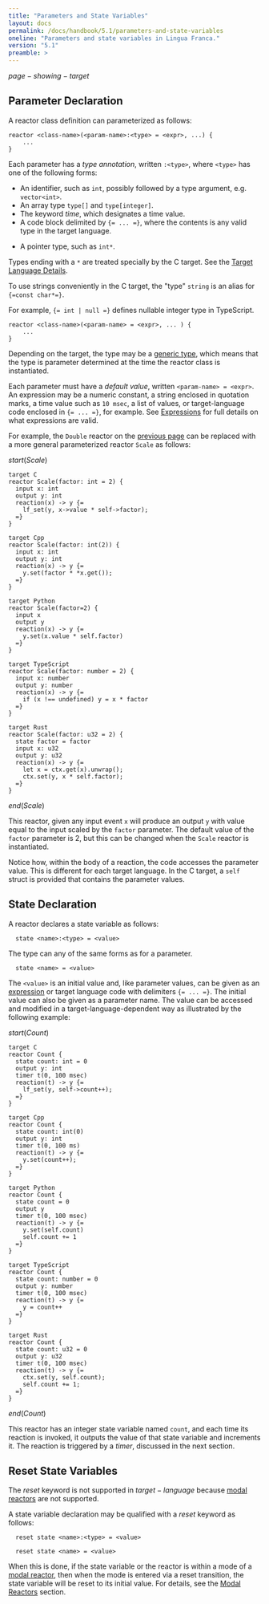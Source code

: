 ```yaml
---
title: "Parameters and State Variables"
layout: docs
permalink: /docs/handbook/5.1/parameters-and-state-variables
oneline: "Parameters and state variables in Lingua Franca."
version: "5.1"
preamble: >
---
```


$page-showing-target$

## Parameter Declaration

A reactor class definition can parameterized as follows:

<div class="lf-c lf-cpp lf-ts lf-rs">

```lf
reactor <class-name>(<param-name>:<type> = <expr>, ...) {
    ...
}
```

Each parameter has a _type annotation_, written `:<type>`, where `<type>` has one of the following forms:

- An identifier, such as `int`<span class="lf-cpp">, possibly followed by a type argument, e.g. `vector<int>`</span>.
- An array type `type[]`<span class="lf-c lf-cpp lf-rs"> and `type[integer]`</span>.
- The keyword $time$, which designates a time value.
- A code block delimited by `{= ... =}`, where the contents is any valid type in the target language.

</div>

<div class="lf-c lf-cpp">

- A pointer type, such as `int*`.

</div>

<div class="lf-c">

Types ending with a `*` are treated specially by the C target. See the [Target Language Details](/docs/handbook/target-language-details).

To use strings conveniently in the C target, the "type" `string` is an alias for `{=const char*=}`.

</div>

<div class="lf-ts">

For example, `{= int | null =}` defines nullable integer type in TypeScript.

</div>

<div class="lf-py">

```lf
reactor <class-name>(<param-name> = <expr>, ... ) {
    ...
}
```

</div>

Depending on the target, the type may be a [generic type](/docs/handbook/generics), which means that the type is parameter determined at the time the reactor class is instantiated.

Each parameter must have a _default value_, written `<param-name> = <expr>`. An expression may be a numeric constant, a string enclosed in quotation marks, a time value such as `10 msec`, a list of values, or target-language code enclosed in `{= ... =}`, for example. See [Expressions](/docs/handbook/expressions) for full details on what expressions are valid.

For example, the `Double` reactor on the [previous page](/docs/handbook/inputs-and-outputs) can be replaced with a more general parameterized reactor `Scale` as follows:

$start(Scale)$

```lf-c
target C
reactor Scale(factor: int = 2) {
  input x: int
  output y: int
  reaction(x) -> y {=
    lf_set(y, x->value * self->factor);
  =}
}
```

```lf-cpp
target Cpp
reactor Scale(factor: int(2)) {
  input x: int
  output y: int
  reaction(x) -> y {=
    y.set(factor * *x.get());
  =}
}
```

```lf-py
target Python
reactor Scale(factor=2) {
  input x
  output y
  reaction(x) -> y {=
    y.set(x.value * self.factor)
  =}
}
```

```lf-ts
target TypeScript
reactor Scale(factor: number = 2) {
  input x: number
  output y: number
  reaction(x) -> y {=
    if (x !== undefined) y = x * factor
  =}
}
```

```lf-rs
target Rust
reactor Scale(factor: u32 = 2) {
  state factor = factor
  input x: u32
  output y: u32
  reaction(x) -> y {=
    let x = ctx.get(x).unwrap();
    ctx.set(y, x * self.factor);
  =}
}
```

$end(Scale)$

This reactor, given any input event `x` will produce an output `y` with value equal to the input scaled by the `factor` parameter. The default value of the `factor` parameter is 2, but this can be changed when the `Scale` reactor is instantiated.

Notice how, within the body of a reaction, the code accesses the parameter value. This is different for each target language. <span class="lf-c">In the C target, a `self` struct is provided that contains the parameter values.</span>

## State Declaration

A reactor declares a state variable as follows:

<div class="lf-c lf-cpp lf-ts lf-rs">

```lf
  state <name>:<type> = <value>
```

The type can any of the same forms as for a parameter.

</div>

<div class="lf-py">

```lf
  state <name> = <value>
```

</div>

The `<value>` is an initial value and, like parameter values, can be given as an [expression](/docs/handbook/expressions) or target language code with delimiters `{= ... =}`. The initial value can also be given as a parameter name. The value can be accessed and modified in a target-language-dependent way as illustrated by the following example:

$start(Count)$

```lf-c
target C
reactor Count {
  state count: int = 0
  output y: int
  timer t(0, 100 msec)
  reaction(t) -> y {=
    lf_set(y, self->count++);
  =}
}
```

```lf-cpp
target Cpp
reactor Count {
  state count: int(0)
  output y: int
  timer t(0, 100 ms)
  reaction(t) -> y {=
    y.set(count++);
  =}
}
```

```lf-py
target Python
reactor Count {
  state count = 0
  output y
  timer t(0, 100 msec)
  reaction(t) -> y {=
    y.set(self.count)
    self.count += 1
  =}
}
```

```lf-ts
target TypeScript
reactor Count {
  state count: number = 0
  output y: number
  timer t(0, 100 msec)
  reaction(t) -> y {=
    y = count++
  =}
}
```

```lf-rs
target Rust
reactor Count {
  state count: u32 = 0
  output y: u32
  timer t(0, 100 msec)
  reaction(t) -> y {=
    ctx.set(y, self.count);
    self.count += 1;
  =}
}
```

$end(Count)$

This reactor has an integer state variable named `count`, and each time its reaction is invoked, it outputs the value of that state variable and increments it. The reaction is triggered by a $timer$, discussed in the next section.

## Reset State Variables

<div class="lf-cpp lf-ts lf-rs">

The $reset$ keyword is not supported in $target-language$ because [modal reactors](/docs/handbook/modal-models) are not supported.

</div>

<div class="lf-c lf-py">

A state variable declaration may be qualified with a $reset$ keyword as follows:

```lf-c
  reset state <name>:<type> = <value>
```

```lf-py
  reset state <name> = <value>
```

When this is done, if the state variable or the reactor is within a mode of a [modal reactor](/docs/handbook/modal-models), then when the mode is entered via a reset transition, the state variable will be reset to its initial value. For details, see the [Modal Reactors](/docs/handbook/modal-models) section.

</div>
